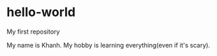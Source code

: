 # hello-world
My first repository

My name is Khanh. My hobby is learning everything(even if it's scary).
